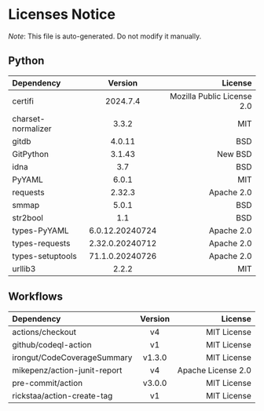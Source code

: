 # Licenses Notice
*Note*: This file is auto-generated. Do not modify it manually.
## Python
| Dependency | Version | License |
|:-----------|:-------:|--------:|
|certifi|2024.7.4|Mozilla Public License 2.0|
|charset-normalizer|3.3.2|MIT|
|gitdb|4.0.11|BSD|
|GitPython|3.1.43|New BSD|
|idna|3.7|BSD|
|PyYAML|6.0.1|MIT|
|requests|2.32.3|Apache 2.0|
|smmap|5.0.1|BSD|
|str2bool|1.1|BSD|
|types-PyYAML|6.0.12.20240724|Apache 2.0|
|types-requests|2.32.0.20240712|Apache 2.0|
|types-setuptools|71.1.0.20240726|Apache 2.0|
|urllib3|2.2.2|MIT|
## Workflows
| Dependency | Version | License |
|:-----------|:-------:|--------:|
|actions/checkout|v4|MIT License|
|github/codeql-action|v1|MIT License|
|irongut/CodeCoverageSummary|v1.3.0|MIT License|
|mikepenz/action-junit-report|v4|Apache License 2.0|
|pre-commit/action|v3.0.0|MIT License|
|rickstaa/action-create-tag|v1|MIT License|
